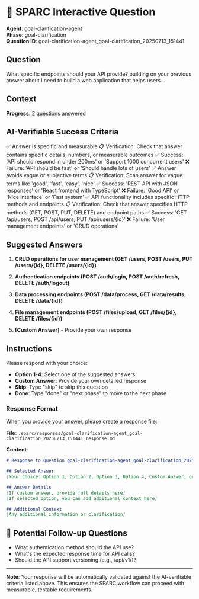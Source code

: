 # 🤖 SPARC Interactive Question

**Agent**: goal-clarification-agent  
**Phase**: goal-clarification  
**Question ID**: goal-clarification-agent_goal-clarification_20250713_151441

## Question
What specific endpoints should your API provide? building on your previous answer about I need to build a web application that helps users...

## Context
**Progress**: 2 questions answered

## AI-Verifiable Success Criteria
✅ Answer is specific and measurable
   📋 Verification: Check that answer contains specific details, numbers, or measurable outcomes
   ✅ Success: 'API should respond in under 200ms' or 'Support 1000 concurrent users'
   ❌ Failure: 'API should be fast' or 'Should handle lots of users'
✅ Answer avoids vague or subjective terms
   📋 Verification: Scan answer for vague terms like 'good', 'fast', 'easy', 'nice'
   ✅ Success: 'REST API with JSON responses' or 'React frontend with TypeScript'
   ❌ Failure: 'Good API' or 'Nice interface' or 'Fast system'
✅ API functionality includes specific HTTP methods and endpoints
   📋 Verification: Check that answer specifies HTTP methods (GET, POST, PUT, DELETE) and endpoint paths
   ✅ Success: 'GET /api/users, POST /api/users, PUT /api/users/{id}'
   ❌ Failure: 'User management endpoints' or 'CRUD operations'

## Suggested Answers
1. **CRUD operations for user management (GET /users, POST /users, PUT /users/{id}, DELETE /users/{id})**
2. **Authentication endpoints (POST /auth/login, POST /auth/refresh, DELETE /auth/logout)**
3. **Data processing endpoints (POST /data/process, GET /data/results, DELETE /data/{id})**
4. **File management endpoints (POST /files/upload, GET /files/{id}, DELETE /files/{id})**

5. **[Custom Answer]** - Provide your own response

## Instructions
Please respond with your choice:

- **Option 1-4**: Select one of the suggested answers
- **Custom Answer**: Provide your own detailed response
- **Skip**: Type "skip" to skip this question
- **Done**: Type "done" or "next phase" to move to the next phase

### Response Format
When you provide your answer, please create a response file:

**File**: `.sparc/responses/goal-clarification-agent_goal-clarification_20250713_151441_response.md`

**Content**:
```markdown
# Response to Question goal-clarification-agent_goal-clarification_20250713_151441

## Selected Answer
[Your choice: Option 1, Option 2, Option 3, Option 4, Custom Answer, or Skip]

## Answer Details
[If custom answer, provide full details here]
[If selected option, you can add additional context here]

## Additional Context
[Any additional information or clarification]
```


## 🔄 Potential Follow-up Questions
- What authentication method should the API use?
- What's the expected response time for API calls?
- Should the API support versioning (e.g., /api/v1/)?


---

**Note**: Your response will be automatically validated against the AI-verifiable criteria listed above. This ensures the SPARC workflow can proceed with measurable, testable requirements.
